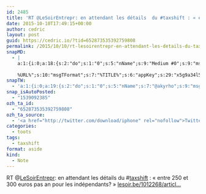 ```yaml
---
id: 2485
title: 'RT @LeSoirEntrepr: en attendant les détails  du #taxshift : « entre 250 et 300 euros pas an pour les indépendants? » lesoir.be/1012268/articl…'
date: 2015-10-10T17:49:15+00:00
author: cedric
layout: post
guid: https://cedric.io/?tid=652873535392759808
permalink: /2015/10/10/rt-lesoirentrepr-en-attendant-les-details-du-taxshift-entre-250-et-300-euros-pas-an-pour-les-independants-lesoir-be-1012268-articl/
snapMD:
  - |
    a:1:{i:0;a:18:{s:2:"do";s:1:"0";s:5:"nName";s:9:"Medium #0";s:9:"msgFormat";s:19:"%FULLTEXT%
    
    %URL%";s:10:"msgTFormat";s:7:"%TITLE%";s:6:"appKey";s:29:"x5g9a34l5z294i5y2q284e4g54454";s:6:"appSec";s:85:"d3h0a44e4s2b4i5u2r234m5f5b4v2l5q2a444h574347464a454x2w20374447494c484b4w2c464f5u2d4z2";s:8:"inclTags";s:1:"1";s:7:"fltrsOn";i:0;s:5:"fltrs";a:0:{}s:7:"proxyOn";i:0;s:7:"useSURL";i:0;s:1:"v";i:350;s:4:"publ";s:1:"0";s:11:"accessToken";s:65:"2353413aa5437433e5648ccf74a16119308317c52d1a24d8ed99f26add037528a";s:12:"appAppUserID";s:65:"104b21fd8da79171a6e7bf800d03b4b761204f242935e05d2d86850a6b1635f77";s:14:"appAppUserName";s:26:"Cédric Bousmanne (akyrho)";s:13:"appAppUserURL";s:26:"https://medium.com/@akyrho";s:7:"pubList";a:0:{}}}
snapTW:
  - 'a:1:{i:0;a:19:{s:2:"do";s:1:"0";s:5:"nName";s:7:"@akyrho";s:9:"msgFormat";s:26:"%TITLE%. %EXCERPT% - %URL%";s:6:"appKey";s:55:"x5g9a8325v2y475r3c4m48584n53446p423r3r5u3e356j5j3k4r2p3";s:6:"appSec";s:105:"d3h0a94o46415u594v3q5l5n5l4r4x474x4j484o473u4i5w2m4k494z2k344n306n5r3l5v2s554p4n3p3k45495c3z4v4d3m3u5w525";s:7:"fltrsOn";i:0;s:5:"fltrs";a:0:{}s:7:"proxyOn";i:0;s:7:"useSURL";i:0;s:1:"v";i:350;s:5:"twURL";s:25:"http://twitter.com/akyrho";s:11:"accessToken";s:50:"6678782-Eyg60SCeh7762DEIsYtTPD5GVeOuSN8ATMdF2Lpppe";s:14:"accessTokenSec";s:45:"PgGDCbcYLJnR5esZjY9ID72A33mUNCYnQwaQTBsojSJNa";s:5:"tw140";i:0;s:10:"riComments";s:1:"1";s:11:"riCommentsM";s:1:"1";s:12:"riCommentsAA";s:1:"1";s:8:"attchImg";s:1:"1";s:9:"wpImgSize";s:4:"full";}}'
snap_isAutoPosted:
  - "1539092385"
ozh_ta_id:
  - "652873535392759808"
ozh_ta_source:
  - '<a href="http://twitter.com/download/iphone" rel="nofollow">Twitter for iPhone</a>'
categories:
  - toots
tags:
  - taxshift
format: aside
kind:
  - Note
---
```

RT <span class="username username_linked">@<a href="https://twitter.com/LeSoirEntrepr" title="Le Soir Entrepreneur">LeSoirEntrepr</a></span>: en attendant les détails du <span class="hashtag hashtag_local">#<a href="https://cedric.io/tag/taxshift/">taxshift</a> : « entre 250 et 300 euros pas an pour les indépendants? » <a href="http://www.lesoir.be/1012268/article/economie/2015-10-09/tax-shift-ii-250-300-euros-par-an-pour-independants" title="http://www.lesoir.be/1012268/article/economie/2015-10-09/tax-shift-ii-250-300-euros-par-an-pour-independants" class="link link_untco">lesoir.be/1012268/articl…</a></p>